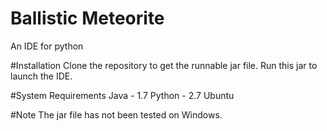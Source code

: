 # Ballistic Meteorite
An IDE for python

#Installation
Clone the repository to get the runnable jar file. Run this jar to launch the IDE.

#System Requirements
Java - 1.7
Python - 2.7
Ubuntu

#Note
The jar file has not been tested on Windows.
